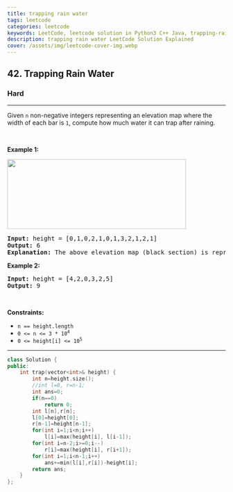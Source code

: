 ```yaml
---
title: trapping rain water
tags: leetcode
categories: leetcode
keywords: LeetCode, leetcode solution in Python3 C++ Java, trapping-rain-water solution
description: trapping rain water LeetCode Solution Explained
cover: /assets/img/leetcode-cover-img.webp
---
```





<h2>42. Trapping Rain Water</h2><h3>Hard</h3><hr><div><p>Given <code>n</code> non-negative integers representing an elevation map where the width of each bar is <code>1</code>, compute how much water it can trap after raining.</p>

<p>&nbsp;</p>
<p><strong>Example 1:</strong></p>
<img src="https://assets.leetcode.com/uploads/2018/10/22/rainwatertrap.png" style="width: 412px; height: 161px;">
<pre><strong>Input:</strong> height = [0,1,0,2,1,0,1,3,2,1,2,1]
<strong>Output:</strong> 6
<strong>Explanation:</strong> The above elevation map (black section) is represented by array [0,1,0,2,1,0,1,3,2,1,2,1]. In this case, 6 units of rain water (blue section) are being trapped.
</pre>

<p><strong>Example 2:</strong></p>

<pre><strong>Input:</strong> height = [4,2,0,3,2,5]
<strong>Output:</strong> 9
</pre>

<p>&nbsp;</p>
<p><strong>Constraints:</strong></p>

<ul>
	<li><code>n == height.length</code></li>
	<li><code>0 &lt;= n &lt;= 3 * 10<sup>4</sup></code></li>
	<li><code>0 &lt;= height[i] &lt;= 10<sup>5</sup></code></li>
</ul>
</div>

---




```cpp
class Solution {
public:
    int trap(vector<int>& height) {
        int n=height.size();
        //int l=0, r=n-1;
        int ans=0;
        if(n==0)
            return 0;
        int l[n],r[n];
        l[0]=height[0];
        r[n-1]=height[n-1];
        for(int i=1;i<n;i++)
            l[i]=max(height[i], l[i-1]);
        for(int i=n-2;i>=0;i--)
            r[i]=max(height[i], r[i+1]);
        for(int i=1;i<n-1;i++)
            ans+=min(l[i],r[i])-height[i];
        return ans;
    }
};
```
